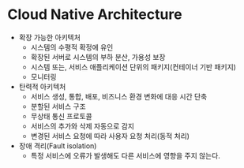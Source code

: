 # Cloud Native Architecture

* 확장 가능한 아키텍처   
    * 시스템의 수평적 확정에 유인 
    * 확장된 서버로 시스템의 부하 분산, 가용성 보장  
    * 시스템 또는, 서비스 애플리케이션 단위의 패키지(컨테이너 기반 패키지)  
    * 모니터링 
* 탄력적 아키텍처   
    * 서비스 생성, 통합, 배포, 비즈니스 환경 변화에 대응 시간 단축   
    * 분할된 서비스 구조 
    * 무상태 통신 프로토콜  
    * 서비스의 추가와 삭제 자동으로 감지 
    * 변경된 서비스 요청에 따라 사용자 요청 처리(동적 처리)  
* 장애 격리(Fault isolation)   
    * 특정 서비스에 오류가 발생해도 다른 서비스에 영향을 주지 않는다.    

  
